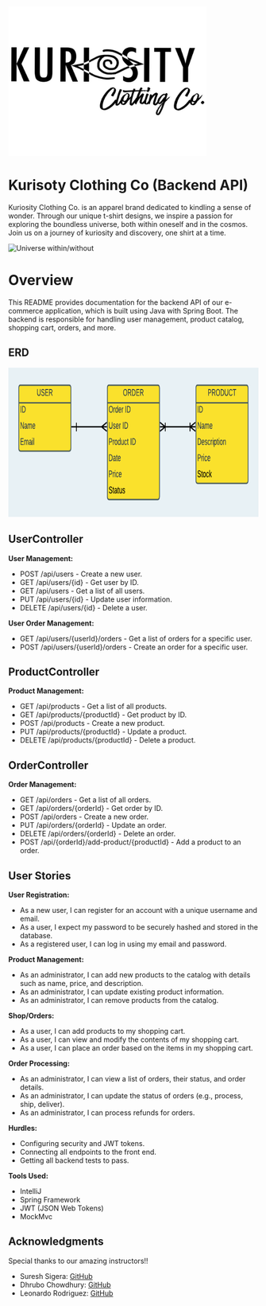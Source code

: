 <img src="kcc_logo.PNG" alt="KCC Logo" width="400" height="300">

# Kurisoty Clothing Co (Backend API)
Kuriosity Clothing Co. is an apparel brand dedicated to kindling a sense of wonder. Through our unique t-shirt designs, we inspire a passion for exploring the boundless universe, both within oneself and in the cosmos. Join us on a journey of kuriosity and discovery, one shirt at a time.

<img src="https://media.giphy.com/media/Swytr5ngUDfDwtXKOz/giphy.gif" alt="Universe within/without" width="290" height="350">

# Overview
This README provides documentation for the backend API of our e-commerce application, which is built using Java with Spring Boot. The backend is responsible for handling user management, product catalog, shopping cart, orders, and more.

## ERD
<img src="kcc_erd.png" alt="KCC ERD" width="800" height="300">

## UserController
**User Management:**
- POST /api/users - Create a new user.
- GET /api/users/{id} - Get user by ID.
- GET /api/users - Get a list of all users.
- PUT /api/users/{id} - Update user information.
- DELETE /api/users/{id} - Delete a user.

**User Order Management:**
- GET /api/users/{userId}/orders - Get a list of orders for a specific user.
- POST /api/users/{userId}/orders - Create an order for a specific user.

## ProductController
**Product Management:**
- GET /api/products - Get a list of all products.
- GET /api/products/{productId} - Get product by ID.
- POST /api/products - Create a new product.
- PUT /api/products/{productId} - Update a product.
- DELETE /api/products/{productId} - Delete a product.

## OrderController
**Order Management:**
- GET /api/orders - Get a list of all orders.
- GET /api/orders/{orderId} - Get order by ID.
- POST /api/orders - Create a new order.
- PUT /api/orders/{orderId} - Update an order.
- DELETE /api/orders/{orderId} - Delete an order.
- POST /api/{orderId}/add-product/{productId} - Add a product to an order.

## User Stories

**User Registration:**
- As a new user, I can register for an account with a unique username and email.
- As a user, I expect my password to be securely hashed and stored in the database.
- As a registered user, I can log in using my email and password.

**Product Management:**
- As an administrator, I can add new products to the catalog with details such as name, price, and description.
- As an administrator, I can update existing product information.
- As an administrator, I can remove products from the catalog.

**Shop/Orders:**
- As a user, I can add products to my shopping cart.
- As a user, I can view and modify the contents of my shopping cart.
- As a user, I can place an order based on the items in my shopping cart.

**Order Processing:**
- As an administrator, I can view a list of orders, their status, and order details.
- As an administrator, I can update the status of orders (e.g., process, ship, deliver).
- As an administrator, I can process refunds for orders.

**Hurdles:**
- Configuring security and JWT tokens.
- Connecting all endpoints to the front end.
- Getting all backend tests to pass.

**Tools Used:**
- IntelliJ
- Spring Framework
- JWT (JSON Web Tokens)
- MockMvc

## Acknowledgments
Special thanks to our amazing instructors!!
- Suresh Sigera: [GitHub](https://github.com/sureshmelvinsigera)
- Dhrubo Chowdhury: [GitHub](https://github.com/Dhrubo-Chowdhury)
- Leonardo Rodriguez: [GitHub](https://github.com/LRodriguez92)
